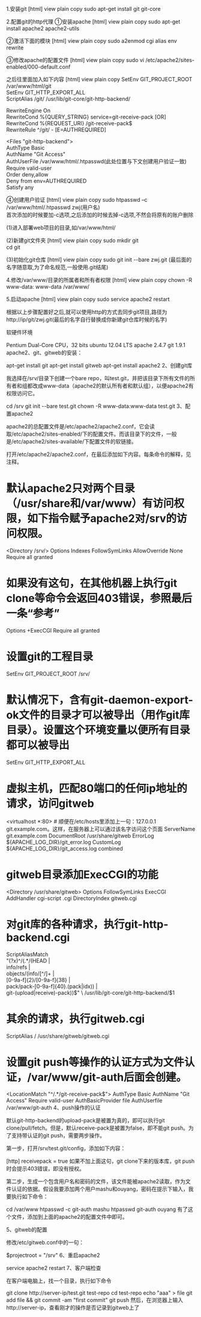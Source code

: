 1.安装git
[html] view plain copy
sudo apt-get install git git-core  

2.配置git的http代理
①安装apache
[html] view plain copy
sudo apt-get install apache2 apache2-utils  

②激活下面的模块
[html] view plain copy
sudo a2enmod cgi alias env rewrite  

③修改apache的配置文件
[html] view plain copy
sudo vi /etc/apache2/sites-enabled/000-default.conf  

之后往里面加入如下内容
[html] view plain copy
SetEnv GIT_PROJECT_ROOT /var/www/html/git  
SetEnv GIT_HTTP_EXPORT_ALL  
ScriptAlias /git/ /usr/lib/git-core/git-http-backend/  
   
RewriteEngine On  
RewriteCond %{QUERY_STRING} service=git-receive-pack [OR]  
RewriteCond %{REQUEST_URI} /git-receive-pack$  
RewriteRule ^/git/ - [E=AUTHREQUIRED]  
   
<Files "git-http-backend">  
    AuthType Basic  
    AuthName "Git Access"  
    AuthUserFile /var/www/html/.htpasswd(此处位置与下文创建用户验证一致)  
    Require valid-user  
    Order deny,allow  
    Deny from env=AUTHREQUIRED  
    Satisfy any  
</Files>  

④创建用户验证
[html] view plain copy
sudo htpasswd –c /var/www/html/.htpasswd zwj(用户名)  
首次添加的时候要加-c选项,之后添加的时候去掉-c选项,不然会将原有的账户删除  


(1)进入部署web项目的目录,如/var/www/html/

(2)新建git文件夹
[html] view plain copy
sudo mkdir git  
cd git  

(3)初始化git仓库
[html] view plain copy
sudo git init --bare zwj.git (最后面的名字随意取,为了命名规范,一般使用.git结尾)  

4.修改/var/www/目录的所属者和所有者权限
[html] view plain copy
chown -R www-data: www-data /var/www/  

5.启动apache
[html] view plain copy
sudo service apache2 restart  

根据以上步骤配置好之后,就可以使用http的方式去同步git项目,路径为
http://ip/git/zwj.git(最后的名字自行替换成你新建git仓库时候的名字)

软硬件环境

Pentium Dual-Core CPU，32 bits
ubuntu 12.04 LTS
apache 2.4.7
git 1.9.1
apache2、git、gitweb的安装：

apt-get install git
apt-get install gitweb
apt-get install apache2
2、创建git库

我选择在/srv/目录下创建一个bare repo，叫test.git，并把该目录下所有文件的所有者和组都改成www-data（apache2的默认所有者和默认组），以便apache2有权限访问它。

cd /srv
git init --bare test.git
chown -R www-data:www-data test.git
3、配置apache2

apache2的总配置文件是/etc/apache2/apache2.conf，它会读取/etc/apache2/sites-enabled/下的配置文件。而该目录下的文件，一般是/etc/apache2/sites-available/下配置文件的软链接。

打开/etc/apache2/apache2.conf，在最后添加如下内容。每条命令的解释，见注释。

# 默认apache2只对两个目录（/usr/share和/var/www）有访问权限，如下指令赋予apache2对/srv的访问权限。
<Directory /srv/>
    Options Indexes FollowSymLinks
    AllowOverride None
    Require all granted
</Directory>

# 如果没有这句，在其他机器上执行git clone等命令会返回403错误，参照最后一条“参考”
<Location />
    Options +ExecCGI
    Require all granted
</Location>

# 设置git的工程目录
SetEnv GIT_PROJECT_ROOT /srv/
# 默认情况下，含有git-daemon-export-ok文件的目录才可以被导出（用作git库目录）。设置这个环境变量以便所有目录都可以被导出
SetEnv GIT_HTTP_EXPORT_ALL

# 虚拟主机，匹配80端口的任何ip地址的请求，访问gitweb
<virtualhost *:80>
    # 顺便在/etc/hosts里添加上一句：127.0.0.1 git.example.com。这样，在服务器上可以通过该名字访问这个页面
    ServerName git.example.com
    DocumentRoot /usr/share/gitweb
    ErrorLog ${APACHE_LOG_DIR}/git_error.log
    CustomLog ${APACHE_LOG_DIR}/git_access.log combined
</virtualhost>

# gitweb目录添加ExecCGI的功能
<Directory /usr/share/gitweb>
    Options FollowSymLinks ExecCGI
    AddHandler cgi-script .cgi
    DirectoryIndex gitweb.cgi
</Directory>

# 对git库的各种请求，执行git-http-backend.cgi
ScriptAliasMatch \
    "(?x)^/(.*/(HEAD | \
    info/refs | \
    objects/(info/[^/]+ | \
     [0-9a-f]{2}/[0-9a-f]{38} | \
     pack/pack-[0-9a-f]{40}\.(pack|idx)) | \
    git-(upload|receive)-pack))$" \
    /usr/lib/git-core/git-http-backend/$1
# 其余的请求，执行gitweb.cgi
ScriptAlias / /usr/share/gitweb/gitweb.cgi

# 设置git push等操作的认证方式为文件认证，/var/www/git-auth后面会创建。
<LocationMatch "^/.*/git-receive-pack$">
    AuthType Basic
    AuthName "Git Access"
    Require valid-user
    AuthBasicProvider file
    AuthUserfile /var/www/git-auth
</LocationMatch>
4、push操作的认证

默认git-http-backend的upload-pack是被置为真的，即可以执行git clone/pull/fetch。但是，默认receive-pack是被置为false，即不能git push。为了支持带认证的git push，需要两步操作。

第一步，打开/srv/test.git/config，添加如下内容：

[http]
    receivepack = true
如果不加上面这句，git clone下来的版本库，git push时会提示403错误，即没有授权。

第二步，生成一个包含用户名和密码的文件，该文件能被apache2读取，作为文件认证的依据。假设我要添加两个用户mashu和ouyang，密码在提示下输入，我要执行如下命令：

cd /var/www
htpasswd -c git-auth mashu
htpasswd git-auth ouyang 
有了这个文件，添加到上面的apache2的配置文件中即可。

5、gitweb的配置

修改/etc/gitweb.conf中的一句：

$projectroot = "/srv"
6、重启apache2

service apache2 restart
7、客户端检查

在客户端电脑上，找一个目录，执行如下命令

git clone http://server-ip/test.git test-repo
cd test-repo
echo "aaa" > file
git add file && git commit -am "first commit"
git push
然后，在浏览器上输入http://server-ip，查看刚才的操作是否记录到gitweb上了